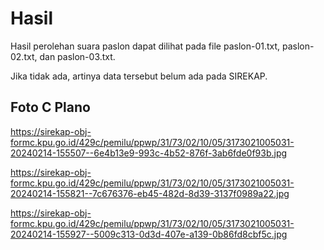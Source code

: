 # Hasil

Hasil perolehan suara paslon dapat dilihat pada file paslon-01.txt, paslon-02.txt, dan paslon-03.txt.

Jika tidak ada, artinya data tersebut belum ada pada SIREKAP.

## Foto C Plano

https://sirekap-obj-formc.kpu.go.id/429c/pemilu/ppwp/31/73/02/10/05/3173021005031-20240214-155507--6e4b13e9-993c-4b52-876f-3ab6fde0f93b.jpg

https://sirekap-obj-formc.kpu.go.id/429c/pemilu/ppwp/31/73/02/10/05/3173021005031-20240214-155821--7c676376-eb45-482d-8d39-3137f0989a22.jpg

https://sirekap-obj-formc.kpu.go.id/429c/pemilu/ppwp/31/73/02/10/05/3173021005031-20240214-155927--5009c313-0d3d-407e-a139-0b86fd8cbf5c.jpg
